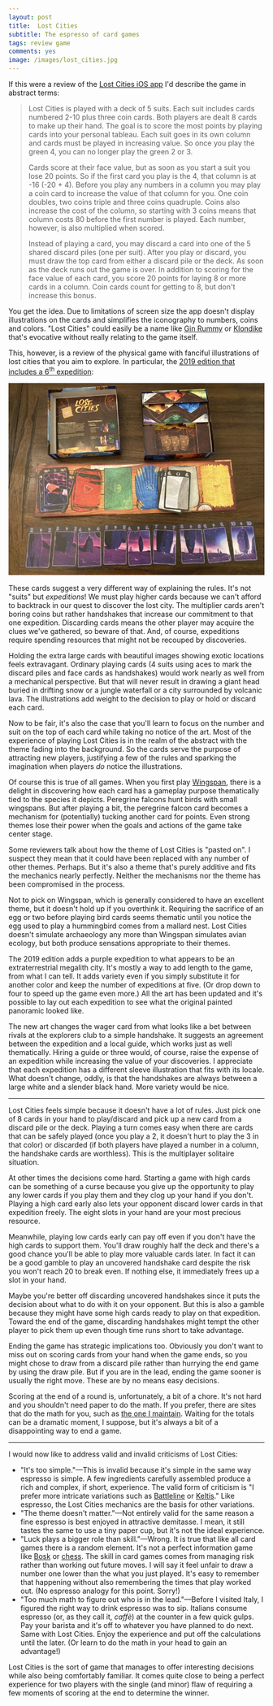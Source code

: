 ```yaml
---
layout: post
title:  Lost Cities
subtitle: The espresso of card games
tags: review game
comments: yes
image: /images/lost_cities.jpg
---
```


If this were a review of the [Lost Cities iOS
app](https://videogamegeek.com/videogame/134994/lost-cities-2012-ios)
I'd describe the game in abstract terms:

> Lost Cities is played with a deck of 5 suits. Each suit includes
> cards numbered 2-10 plus three coin cards. Both players are dealt 8
> cards to make up their hand. The goal is to score the most points by
> playing cards into your personal tableau. Each suit goes in its own
> column and cards must be played in increasing value. So once you
> play the green 4, you can no longer play the green 2 or 3.
>
> Cards score at their face value, but as soon as you start a suit you
> lose 20 points. So if the first card you play is the 4, that column
> is at -16 (-20 + 4). Before you play any numbers in a column you may
> play a coin card to increase the value of that column for you. One
> coin doubles, two coins triple and three coins quadruple. Coins also
> increase the cost of the column, so starting with 3 coins means that
> column costs 80 before the first number is played. Each number,
> however, is also multiplied when scored.
> 
> Instead of playing a card, you may discard a card into one of the 5
> shared discard piles (one per suit). After you play or discard, you
> must draw the top card from either a discard pile or the deck. As
> soon as the deck runs out the game is over. In addition to scoring
> for the face value of each card, you score 20 points for laying 8 or
> more cards in a column. Coin cards count for getting to 8, but don't
> increase this bonus.

You get the idea. Due to limitations of screen size the app doesn't
display illustrations on the cards and simplifies the iconography to
numbers, coins and colors. "Lost Cities" could easily be a name like
[Gin Rummy](https://boardgamegeek.com/boardgame/25574/gin-rummy) or
[Klondike](https://en.wikipedia.org/wiki/Klondike_(solitaire)) that's
evocative without really relating to the game itself.

This, however, is a review of the physical game with fanciful
illustrations of lost cities that you aim to explore. In particular,
the [2019 edition that includes a 6<sup>th</sup>
expedition](https://store.thamesandkosmos.com/products/lost-cities-card-game-with-6th-expedition):

![Lost Cities game with new purple cards.](/images/lost_cities.jpg)

These cards suggest a very different way of explaining the rules. It's
not "suits" but _expeditions_! We must play higher cards because we
can't afford to backtrack in our quest to discover the lost city. The
multiplier cards aren't boring coins but rather handshakes that
increase our commitment to that one expedition. Discarding cards means
the other player may acquire the clues we've gathered, so beware of
that. And, of course, expeditions require spending resources that
might not be recouped by discoveries.

Holding the extra large cards with beautiful images showing exotic
locations feels extravagant. Ordinary playing cards (4 suits using
aces to mark the discard piles and face cards as handshakes) would
work nearly as well from a mechanical perspective. But that will never
result in drawing a giant head buried in drifting snow or a jungle
waterfall or a city surrounded by volcanic lava. The illustrations add
weight to the decision to play or hold or discard each card.

Now to be fair, it's also the case that you'll learn to focus on the
number and suit on the top of each card while taking no notice of the
art.  Most of the experience of playing Lost Cities is in the realm of
the abstract with the theme fading into the background. So the cards
serve the purpose of attracting new players, justifying a few of the
rules and sparking the imagination when players _do_ notice the
illustrations.

Of course this is true of all games. When you first play
[Wingspan](/2019/12/29/review-wingspan.html), there is a delight in
discovering how each card has a gameplay purpose thematically tied to
the species it depicts. Peregrine falcons hunt birds with small
wingspans. But after playing a bit, the peregrine falcon card becomes
a mechanism for (potentially) tucking another card for points. Even
strong themes lose their power when the goals and actions of the game
take center stage.

Some reviewers talk about how the theme of Lost Cities is "pasted
on". I suspect they mean that it could have been replaced with any
number of other themes. Perhaps. But it's also a theme that's purely
additive and fits the mechanics nearly perfectly. Neither the
mechanisms nor the theme has been compromised in the process.

Not to pick on Wingspan, which is generally considered to have an
excellent theme, but it doesn't hold up if you overthink it. Requiring
the sacrifice of an egg or two before playing bird cards seems
thematic until you notice the egg used to play a hummingbird comes
from a mallard nest. Lost Cities doesn't simulate archaeology any more
than Wingspan simulates avian ecology, but both produce sensations
appropriate to their themes.

The 2019 edition adds a purple expedition to what appears to be an
extraterrestrial megalith city. It's mostly a way to add length to the
game, from what I can tell. It adds variety even if you simply
substitute it for another color and keep the number of expeditions at
five. (Or drop down to four to speed up the game even more.) All the
art has been updated and it's possible to lay out each expedition to
see what the original painted panoramic looked like.

The new art changes the wager card from what looks like a bet between
rivals at the explorers club to a simple handshake. It suggests an
agreement between the expedition and a local guide, which works just
as well thematically. Hiring a guide or three would, of course, raise
the expense of an expedition while increasing the value of your
discoveries. I appreciate that each expedition has a different sleeve
illustration that fits with its locale. What doesn't change, oddly, is
that the handshakes are always between a large white and a slender
black hand. More variety would be nice.

---

Lost Cities feels simple because it doesn't have a lot of rules. Just
pick one of 8 cards in your hand to play/discard and pick up a new
card from a discard pile or the deck. Playing a turn comes easy when
there are cards that can be safely played (once you play a 2, it
doesn't hurt to play the 3 in that color) or discarded (if both
players have played a number in a column, the handshake cards are
worthless). This is the multiplayer solitaire situation.

At other times the decisions come hard. Starting a game with high
cards can be something of a curse because you give up the opportunity
to play any lower cards if you play them and they clog up your hand if
you don't. Playing a high card early also lets your opponent discard
lower cards in that expedition freely. The eight slots in your hand
are your most precious resource.

Meanwhile, playing low cards early can pay off even if you don't have
the high cards to support them. You'll draw roughly half the deck and
there's a good chance you'll be able to play more valuable cards
later. In fact it can be a good gamble to play an uncovered handshake
card despite the risk you won't reach 20 to break even. If nothing
else, it immediately frees up a slot in your hand.

Maybe you're better off discarding uncovered handshakes since it puts
the decision about what to do with it on your opponent. But this is
also a gamble because they might have some high cards ready to play on
that expedition. Toward the end of the game, discarding handshakes
might tempt the other player to pick them up even though time runs
short to take advantage.

Ending the game has strategic implications too. Obviously you don't
want to miss out on scoring cards from your hand when the game ends,
so you might chose to draw from a discard pile rather than hurrying
the end game by using the draw pile. But if you are in the lead,
ending the game sooner is usually the right move. These are by no
means easy decisions.

Scoring at the end of a round is, unfortunately, a bit of a
chore. It's not hard and you shouldn't need paper to do the math. If
you prefer, there are sites that do the math for you, such as [the one
I maintain](https://lost-cities.netlify.app/). Waiting for the totals
can be a dramatic moment, I suppose, but it's always a bit of a
disappointing way to end a game.

---

I would now like to address valid and invalid criticisms of Lost Cities:

* "It's too simple."&mdash;This is invalid because it's simple in the same
  way espresso is simple. A few ingredients carefully assembled
  produce a rich and complex, if short, experience.  The valid form of
  criticism is "I prefer more intricate variations such as
  [Battleline](https://boardgamegeek.com/boardgame/760/battle-line) or
  [Keltis](https://boardgamegeek.com/boardgame/34585/keltis)." Like
  espresso, the Lost Cities mechanics are the basis for other
  variations.
* "The theme doesn't matter."&mdash;Not entirely valid for the same reason a
  fine espresso is best enjoyed in attractive demitasse. I mean, it
  still tastes the same to use a tiny paper cup, but it's not the
  ideal experience.
* "Luck plays a bigger role than skill."&mdash;Wrong. It is true that
  like all card games there is a random element. It's not a perfect
  information game like [Bosk](/2021/11/18/bosk.html) or
  [chess](/2021/01/03/chess-review.html). The skill in card games
  comes from managing risk rather than working out future moves. I
  will say it feel unfair to draw a number one lower than the what you
  just played. It's easy to remember that happening without also
  remembering the times that play worked out. (No espresso analogy for
  this point. Sorry!)
* "Too much math to figure out who is in the lead."&mdash;Before I
  visited Italy, I figured the right way to drink espresso was to
  sip. Italians consume espresso (or, as they call it, _caffè_) at the
  counter in a few quick gulps. Pay your barista and it's off to
  whatever you have planned to do next. Same with Lost Cities. Enjoy
  the experience and put off the calculations until the later. (Or
  learn to do the math in your head to gain an advantage!)
  
Lost Cities is the sort of game that manages to offer interesting
decisions while also being comfortably familiar. It comes quite close
to being a perfect experience for two players with the single (and
minor) flaw of requiring a few moments of scoring at the end to
determine the winner.
